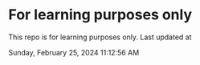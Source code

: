 # For learning purposes only
This repo is for learning purposes only.
Last updated at

Sunday, February 25, 2024 11:12:56 AM

